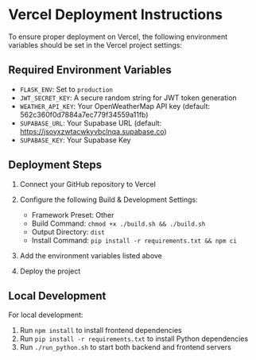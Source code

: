 
# Vercel Deployment Instructions

To ensure proper deployment on Vercel, the following environment variables should be set in the Vercel project settings:

## Required Environment Variables

- `FLASK_ENV`: Set to `production`
- `JWT_SECRET_KEY`: A secure random string for JWT token generation
- `WEATHER_API_KEY`: Your OpenWeatherMap API key (default: 562c360f0d7884a7ec779f34559a11fb)
- `SUPABASE_URL`: Your Supabase URL (default: https://jsoyxzwtacwkyvbclnqa.supabase.co)
- `SUPABASE_KEY`: Your Supabase Key

## Deployment Steps

1. Connect your GitHub repository to Vercel
2. Configure the following Build & Development Settings:
   - Framework Preset: Other
   - Build Command: `chmod +x ./build.sh && ./build.sh`
   - Output Directory: `dist`
   - Install Command: `pip install -r requirements.txt && npm ci`

3. Add the environment variables listed above
4. Deploy the project

## Local Development

For local development:
1. Run `npm install` to install frontend dependencies
2. Run `pip install -r requirements.txt` to install Python dependencies  
3. Run `./run_python.sh` to start both backend and frontend servers
